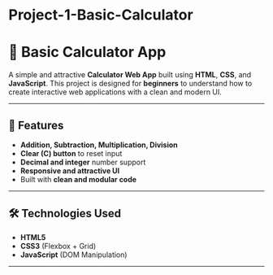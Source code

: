 # Project-1-Basic-Calculator

# 📱 **Basic Calculator App**

A simple and attractive **Calculator Web App** built using **HTML**, **CSS**, and **JavaScript**. This project is designed for **beginners** to understand how to create interactive web applications with a clean and modern UI.

---

## 🔧 **Features**

- **Addition, Subtraction, Multiplication, Division**
- **Clear (C) button** to reset input
- **Decimal and integer** number support
- **Responsive and attractive UI**
- Built with **clean and modular code**

---

## 🛠️ **Technologies Used**

- **HTML5**
- **CSS3** (Flexbox + Grid)
- **JavaScript** (DOM Manipulation)

---


